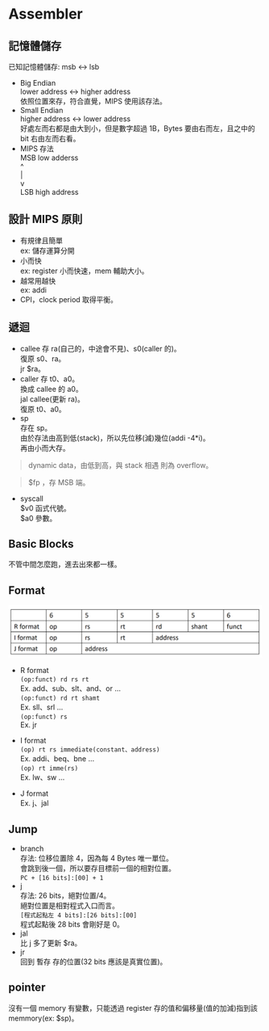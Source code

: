 # Assembler
## 記憶體儲存
已知記憶體儲存: msb <-> lsb
* Big Endian  
lower address <-> higher address  
依照位置來存，符合直覺，MIPS 使用該存法。  
* Small Endian  
higher address <-> lower address  
好處左而右都是由大到小，但是數字超過 1B，Bytes 要由右而左，且之中的 bit 右由左而右看。
* MIPS 存法  
MSB  low adderss  
^  
|  
v  
LSB  high address  
## 設計 MIPS 原則  
* 有規律且簡單  
ex: 儲存運算分開  
* 小而快  
ex: register 小而快速，mem 輔助大小。  
* 越常用越快  
ex: addi  
* CPI，clock period 取得平衡。
## 遞迴  
* callee
存 ra(自己的，中途會不見)、s0(caller 的)。  
復原 s0、ra。  
jr $ra。  
* caller
存 t0、a0。  
換成 callee 的 a0。  
jal callee(更新 ra)。  
復原 t0、a0。  
* sp  
存在 sp。  
由於存法由高到低(stack)，所以先位移(減)幾位(addi -4*i)。  
再由小而大存。  
> dynamic data，由低到高，與 stack 相遇 則為 overflow。  
  
> $fp ，存 MSB 端。
* syscall  
\$v0 函式代號。  
$a0 參數。
## Basic Blocks
不管中間怎麼跑，進去出來都一樣。  
## Format
![](format.png)  
* R format  
``(op:funct) rd rs rt``  
Ex. add、sub、slt、and、or ...  
``(op:funct) rd rt shamt``  
Ex. sll、srl ...  
``(op:funct) rs``  
Ex. jr  
  
* I format  
``(op) rt rs immediate(constant、address)``  
Ex. addi、beq、bne ...  
``(op) rt imme(rs) ``  
Ex. lw、sw ...  
* J format  
Ex. j、jal  
## Jump  
* branch  
存法: 位移位置除 4，因為每 4 Bytes 唯一單位。  
會跳到後一個，所以要存目標前一個的相對位置。  
``PC + [16 bits]:[00] + 1``  
* j  
存法: 26 bits，絕對位置/4。  
絕對位置是相對程式入口而言。  
``[程式起點左 4 bits]:[26 bits]:[00]``  
程式起點後 28 bits 會剛好是 0。  
* jal  
比 j 多了更新 $ra。  
* jr  
回到 暫存 存的位置(32 bits 應該是真實位置)。  
## pointer
沒有一個 memory 有變數，只能透過 register 存的值和偏移量(值的加減)指到該 memmory(ex: $sp)。  
  

